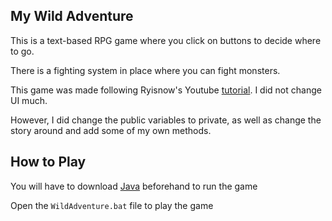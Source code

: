 ## My Wild Adventure
This is a text-based RPG game where you click on buttons to decide where to go.

There is a fighting system in place where you can fight monsters.

This game was made following Ryisnow's Youtube [tutorial](https://www.youtube.com/watch?v=G5yr4sekAI0). I did not change UI much.

However, I did change the public variables to private, as well as change the story around and add some of my own methods.

## How to Play

You will have to download [Java](https://www.java.com/en/) beforehand to run the game

Open the `WildAdventure.bat` file to play the game
